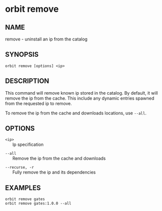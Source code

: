 # __orbit remove__

## __NAME__

remove - uninstall an ip from the catalog

## __SYNOPSIS__

```
orbit remove [options] <ip>
```

## __DESCRIPTION__

This command will remove known ip stored in the catalog. By default, it will
remove the ip from the cache. This include any dynamic entries spawned from the
requested ip to remove.

To remove the ip from the cache and downloads locations, use `--all`.

## __OPTIONS__

`<ip>`  
      Ip specification

`--all`  
      Remove the ip from the cache and downloads

`--recurse, -r`  
      Fully remove the ip and its dependencies

## __EXAMPLES__

```
orbit remove gates
orbit remove gates:1.0.0 --all
```

